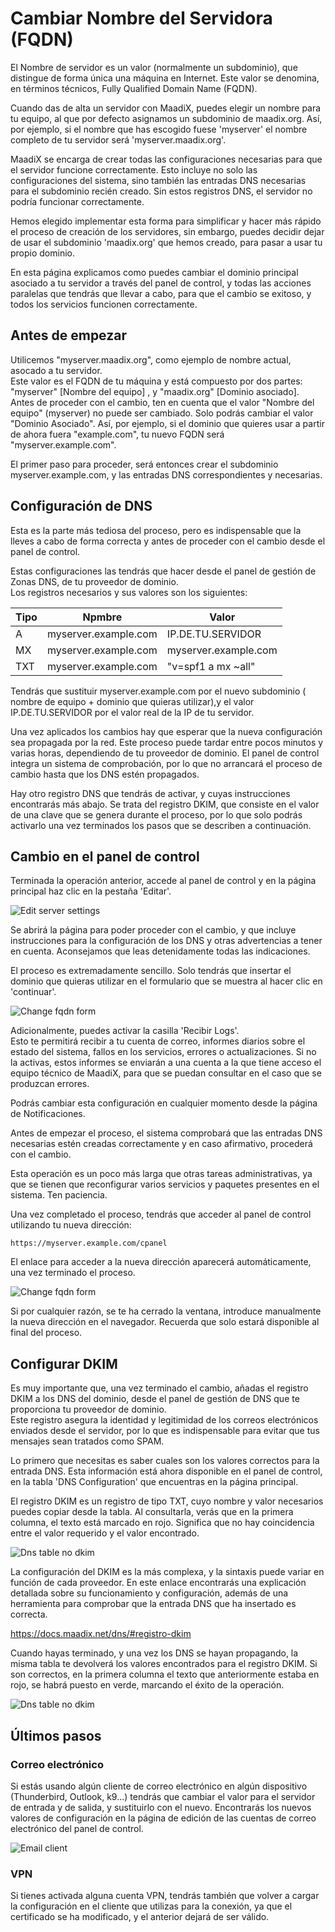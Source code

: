 # Cambiar Nombre del Servidora (FQDN)

El Nombre de servidor es un valor (normalmente un subdominio), que distingue de forma única una máquina en Internet. Este valor se denomina, en términos técnicos, Fully Qualified Domain Name (FQDN).

Cuando das de alta un servidor con MaadiX, puedes elegir un nombre para tu equipo, al que por defecto asignamos un subdominio de maadix.org. Así, por ejemplo, si el nombre que has escogido fuese 'myserver' el nombre completo de tu servidor será 'myserver.maadix.org'. 

MaadiX se encarga de crear todas las configuraciones necesarias para que el servidor funcione correctamente. Esto incluye no solo las configuraciones del sistema, sino también las entradas DNS necesarias para el subdominio recién creado. Sin estos registros DNS, el servidor no podría funcionar correctamente.

Hemos elegido implementar esta forma para simplificar y hacer más rápido el proceso de creación de los servidores, sin embargo, puedes decidir dejar de usar el subdominio 'maadix.org' que hemos creado, para pasar a usar tu propio dominio.   

En esta página explicamos como puedes cambiar el dominio principal asociado a tu servidor a través del panel de control, y todas las acciones paralelas que tendrás que llevar a cabo, para que el cambio se exitoso, y todos los servicios funcionen correctamente.  


## Antes de empezar  

Utilicemos "myserver.maadix.org", como ejemplo de nombre actual, asocado a tu servidor.   
Este valor es el FQDN de tu máquina y está compuesto por dos partes: "myserver" [Nombre del equipo] , y "maadix.org" [Dominio asociado].  
Antes de proceder con el cambio, ten en cuenta que el valor "Nombre del equipo" (myserver) no puede ser cambiado. Solo podrás cambiar el valor "Dominio Asociado". Así, por ejemplo, si el dominio que quieres usar a partir de ahora fuera "example.com", tu nuevo FQDN será "myserver.example.com".  

El primer paso para proceder, será entonces crear el subdominio myserver.example.com, y las entradas DNS correspondientes y necesarias.  

## Configuración de DNS  

Esta es la parte más tediosa del proceso, pero es indispensable que la lleves a cabo de forma correcta y antes de proceder con el cambio desde el panel de control.  

Estas configuraciones las tendrás que hacer desde el panel de gestión de Zonas DNS, de tu proveedor de dominio.  
Los registros necesarios y sus valores son los siguientes:  



|  Tipo    |   Npmbre                |     Valor           |  
|----------|-------------------------|---------------------|
|   A      |myserver.example.com     | IP.DE.TU.SERVIDOR   | 
|   MX     |myserver.example.com     | myserver.example.com|
|   TXT    |myserver.example.com     | "v=spf1 a mx ~all"  | 


Tendrás que sustituir myserver.example.com por el nuevo subdominio ( nombre de equipo + dominio que quieras utilizar),y el valor IP.DE.TU.SERVIDOR por el valor real de la IP de tu servidor. 

Una vez aplicados los cambios hay que esperar que la nueva configuración sea propagada por la red. Este proceso puede tardar entre pocos minutos y varias horas, dependiendo de tu proveedor de dominio. El panel de control integra un sistema de comprobación, por lo que no arrancará el proceso de cambio hasta que los DNS estén propagados.  

Hay otro registro DNS que tendrás de activar, y cuyas instrucciones encontrarás más abajo. Se trata del registro DKIM, que consiste en el valor de una clave que se genera durante el proceso, por lo que solo podrás activarlo una vez terminados los pasos que se describen a continuación.  


## Cambio en el panel de control  

Terminada la operación anterior, accede al panel de control y en la página principal haz clic en la pestaña 'Editar'.  

![Edit server settings](img/fqdn/edit-settings.png)

Se abrirá la página para poder proceder con el cambio, y que incluye instrucciones para la configuración de los DNS y otras advertencias a tener en cuenta. Aconsejamos que leas detenidamente todas las indicaciones.  

El proceso es extremadamente sencillo. Solo tendrás que insertar el dominio que quieras utilizar en el formulario que se muestra al hacer clic en 'continuar'.  

![Change fqdn form](img/fqdn/change-form.png)  

Adicionalmente, puedes activar la casilla 'Recibir Logs'.  
Esto te permitirá recibir a tu cuenta de correo, informes diarios sobre el estado del sistema, fallos en los servicios, errores o actualizaciones. 
Si no la activas, estos informes se enviarán a una cuenta a la que tiene acceso el equipo técnico de MaadiX, para que se puedan consultar en el caso que se produzcan errores.  

Podrás cambiar esta configuración en cualquier momento desde la página de Notificaciones.  

Antes de empezar el proceso, el sistema comprobará que las entradas DNS necesarias estén creadas correctamente y en caso afirmativo, procederá con el cambio.  

Esta operación es un poco más larga que otras tareas administrativas, ya que se tienen que reconfigurar varios servicios y paquetes presentes en el sistema. Ten paciencia.  

Una vez completado el proceso, tendrás que acceder al panel de control utilizando tu nueva dirección:  

    https://myserver.example.com/cpanel  

El enlace para acceder a la nueva dirección aparecerá automáticamente, una vez terminado el proceso.  

![Change fqdn form](img/fqdn/fqdn-login.png)  


Si por cualquier razón, se te ha cerrado la ventana, introduce manualmente la nueva dirección en el navegador. Recuerda que solo estará disponible al final del proceso.  

## Configurar DKIM  

Es muy importante que, una vez terminado el cambio, añadas el registro DKIM a los DNS del dominio, desde el panel de gestión de DNS que te proporciona tu proveedor de dominio.    
Este registro asegura la identidad y legitimidad de los correos electrónicos enviados desde el servidor, por lo que es indispensable para evitar que tus mensajes sean tratados como SPAM.  

Lo primero que necesitas es saber cuales son los valores correctos para la entrada DNS. Esta información está ahora disponible en el panel de control, en la tabla 'DNS Configuration' que encuentras en la página principal.  

El registro DKIM es un registro de tipo TXT, cuyo nombre y valor necesarios puedes copiar desde la tabla. Al consultarla, verás que en la primera columna, el texto está marcado en rojo. Significa que no hay coincidencia entre el valor requerido y el valor encontrado.   

![Dns table no dkim](img/fqdn/dns-table-no-dkim.png)  


La configuración del DKIM es la más complexa, y la sintaxis puede variar en función de cada proveedor. En este enlace encontrarás una explicación detallada sobre su funcionamiento y configuración, además de una herramienta para comprobar que la entrada DNS que ha insertado es correcta.  

https://docs.maadix.net/dns/#registro-dkim  


Cuando hayas terminado, y una vez los DNS se hayan propagando, la misma tabla te devolverá  los valores encontrados para el registro DKIM. Si son correctos, en la primera columna el texto que anteriormente estaba en rojo, se habrá puesto en verde, marcando el éxito de la operación.  

![Dns table no dkim](img/fqdn/dns-table-yes-dkim.png)


## Últimos pasos  

### Correo electrónico  

Si estás usando algún cliente de correo electrónico en algún dispositivo (Thunderbird, Outlook, k9...) tendrás que cambiar el valor para el servidor de entrada y de salida, y sustituirlo con el nuevo. Encontrarás los nuevos valores de configuración en la página de edición de las cuentas de correo electrónico del panel de control. 

![Email client](img/forward-mail.png)


### VPN

Si tienes activada alguna cuenta VPN, tendrás también que volver a cargar la configuración en el cliente que utilizas para la conexión, ya que el certificado se ha modificado, y el anterior dejará de ser válido.  


